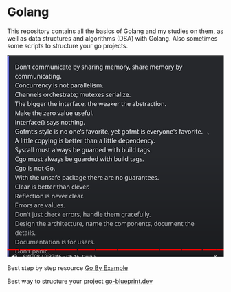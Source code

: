 # Golang
This repository contains all the basics of Golang and my studies on them, as well as data structures and algorithms (DSA) with Golang.
Also sometimes some scripts to structure your go projects.

![alt text](image.png)

Best step by step resource
[Go By Example](https://gobyexample.com/)

Best way to structure your project
[go-blueprint.dev](https://www.go-blueprint.dev)